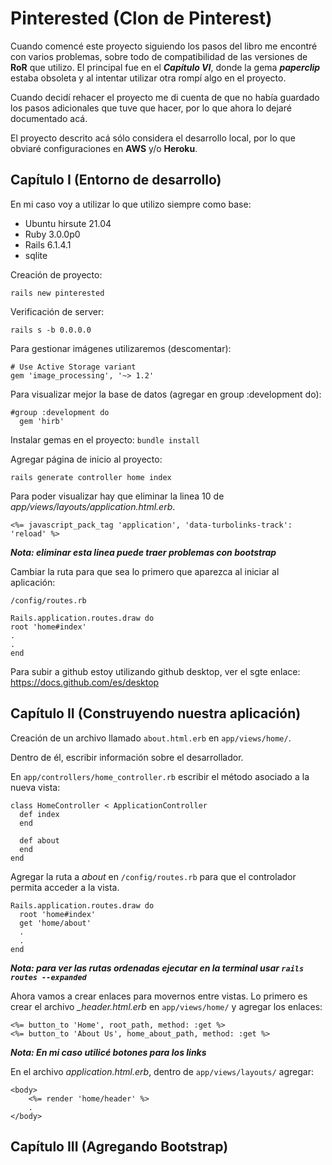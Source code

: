 # Pinterested (Clon de Pinterest)

Cuando comencé este proyecto siguiendo los pasos del libro me encontré con varios problemas, sobre todo de compatibilidad de las versiones de **RoR** que utilizo. El principal fue en el ***Capítulo VI***, donde la gema ***paperclip*** estaba obsoleta y al intentar utilizar otra rompí algo en el proyecto.

Cuando decidí rehacer el proyecto me di cuenta de que no había guardado los pasos adicionales que tuve que hacer, por lo que ahora lo dejaré documentado acá.

El proyecto descrito acá sólo considera el desarrollo local, por lo que obviaré configuraciones en **AWS** y/o **Heroku**.

## Capítulo I (Entorno de desarrollo)

En mi caso voy a utilizar lo que utilizo siempre como base:
- Ubuntu hirsute 21.04
- Ruby 3.0.0p0
- Rails 6.1.4.1
- sqlite

Creación de proyecto:

```rails new pinterested```

Verificación de server:

```rails s -b 0.0.0.0```

Para gestionar imágenes utilizaremos (descomentar):
~~~
# Use Active Storage variant
gem 'image_processing', '~> 1.2'
~~~

Para visualizar mejor la base de datos (agregar en group :development do):
~~~
#group :development do
  gem 'hirb'
~~~

Instalar gemas en el proyecto:
```bundle install```

Agregar página de inicio al proyecto:

```rails generate controller home index```

Para poder visualizar hay que eliminar la linea 10 de *app/views/layouts/application.html.erb*.

```<%= javascript_pack_tag 'application', 'data-turbolinks-track': 'reload' %>```

***Nota: eliminar esta linea puede traer problemas con bootstrap***

Cambiar la ruta para que sea lo primero que aparezca al iniciar al aplicación:

```/config/routes.rb```
~~~
Rails.application.routes.draw do
root 'home#index'
.
.
end
~~~

Para subir a github estoy utilizando github desktop, ver el sgte enlace:
https://docs.github.com/es/desktop

## Capítulo II (Construyendo nuestra aplicación)

Creación de un archivo llamado ```about.html.erb``` en ```app/views/home/```.

Dentro de él, escribir información sobre el desarrollador.

En ```app/controllers/home_controller.rb``` escribir el método asociado a la nueva vista:

~~~
class HomeController < ApplicationController
  def index
  end

  def about
  end
end
~~~

Agregar la ruta a *about* en ```/config/routes.rb``` para que el controlador permita acceder a la vista.

~~~
Rails.application.routes.draw do
  root 'home#index'
  get 'home/about'
  .
  .
end
~~~
 
 ***Nota: para ver las rutas ordenadas ejecutar en la terminal usar ```rails routes --expanded```***

Ahora vamos a crear enlaces para movernos entre vistas.
Lo primero es crear el archivo *_header.html.erb* en ```app/views/home/``` y agregar los enlaces:

~~~
<%= button_to 'Home', root_path, method: :get %>
<%= button_to 'About Us', home_about_path, method: :get %>
~~~

***Nota: En mi caso utilicé botones para los links***

En el archivo *application.html.erb*, dentro de ```app/views/layouts/``` agregar:

~~~
<body>
    <%= render 'home/header' %>
    .
</body>
~~~

## Capítulo III (Agregando Bootstrap)



